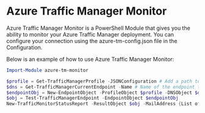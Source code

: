 # Azure Traffic Manager Monitor

Azure Traffic Manager Monitor is a PowerShell Module that gives you the ability to monitor your
Azure Traffic Manager deployment. You can configure your connection using the azure-tm-config.json file
in the Configuration.

Below is an example of how to use Azure Traffic Manager Monitor:

```powershell
Import-Module azure-tm-monitor

$profile = Get-TrafficManagerProfile -JSONConfiguration # Add a path to your json configuration
$dns = Get-TrafficManagerCurrentEndpoint -Name # Name of the endpoint that needs to be monitored -PriorityEndpoint # Add the priority endpoint
$endpointObj = New-EndpointObject -ProfileObject $profile -DNSObject $dns
$obj = Test-TrafficManagerEndpoint -EndpointObject $endpointObj
New-TrafficMonitorStatusReport -ResultObject $obj -MailAddress {List of mail addresses} -SmtpServer {SMTPServerName}
```